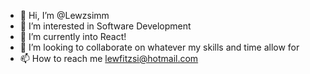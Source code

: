 - 👋 Hi, I’m @Lewzsimm
- 👀 I’m interested in Software Development
- 🌱 I’m currently into React!
- 💞️ I’m looking to collaborate on whatever my skills and time allow for
- 📫 How to reach me lewfitzsi@hotmail.com

<!---
Lewzsimm/Lewzsimm is a ✨ special ✨ repository because its `README.md` (this file) appears on your GitHub profile.
You can click the Preview link to take a look at your changes.
--->

